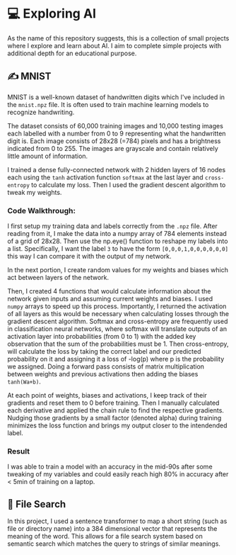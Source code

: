 # 💻 Exploring AI 

As the name of this repository suggests, this is a collection of small projects where I explore and learn about AI. I aim to complete simple projects with additional depth for an educational purpose.

## ✍️ MNIST

MNIST is a well-known dataset of handwritten digits which I've included in the ``mnist.npz`` file. It is often used to train machine learning models to recognize handwriting.

The dataset consists of 60,000 training images and 10,000 testing images each labelled with a number from 0 to 9 representing what the handwritten digit is. Each image consists of 28x28 (=784) pixels and has a brightness indicated from 0 to 255. The images are grayscale and contain relatively little amount of information. 

I trained a dense fully-connected network with 2 hidden layers of 16 nodes each using the ``tanh`` activation function ``softmax`` at the last layer and ``cross-entropy`` to calculate my loss. Then I used the gradient descent algorithm to tweak my weights.

### Code Walkthrough:

I first setup my training data and labels correctly from the ``.npz`` file. After reading from it, I make the data into a numpy array of 784 elements instead of a grid of 28x28. Then use the np.eye() function to reshape my labels into a list. Specifically, I want the label ``3`` to have the form ``[0,0,0,1,0,0,0,0,0,0]`` this way I can compare it with the output of my network. 

In the next portion, I create random values for my weights and biases which act between layers of the network.

Then, I created 4 functions that would calculate information about the network given inputs and assuming current weights and biases. I used ``numpy`` arrays to speed up this process. Importantly, I returned the activation of all layers as this would be necessary when calculating losses through the gradient descent algorithm. Softmax and cross-entropy are frequently used in classification neural networks, where softmax will translate outputs of an activation layer into probabilities (from 0 to 1) with the added key observation that the sum of the probabilities must be 1. Then cross-entropy, will calculate the loss by taking the correct label and our predicted probability on it and assigning it a loss of -log(p) where p is the probability we assigned. Doing a forward pass consists of matrix multiplication between weights and previous activations then adding the biases ``tanh(Wa+b)``.

At each point of weights, biases and activations, I keep track of their gradients and reset them to 0 before training. Then I manually calculated each derivative and applied the chain rule to find the respective gradients. Nudging those gradients by a small factor (denoted alpha) during training minimizes the loss function and brings my output closer to the intendended label.

### Result

I was able to train a model with an accuracy in the mid-90s after some tweaking of my variables and could easily reach high 80% in accuracy after < 5min of training on a laptop.

## 📁 File Search

In this project, I used a sentence transformer to map a short string (such as file or directory name) into a 384 dimensional vector that represents the meaning of the word. This allows for a file search system based on semantic search which matches the query to strings of similar meanings.